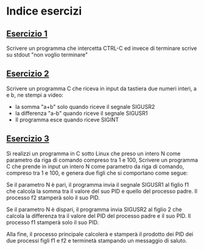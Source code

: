 # Indice esercizi

## [Esercizio 1](es1.c)
Scrivere un programma che intercetta CTRL-C ed invece di terminare scrive su stdout "non voglio terminare"

## [Esercizio 2](es2.c)
Scrivere un programma C che riceva in input da tastiera due numeri interi, a e b, ne stempi a video:
- la somma "a+b" solo quando riceve il segnale SIGUSR2
- la differenza "a-b" quando riceve il segnale SIGUSR1
- Il programma esce quando riceve SIGINT

## [Esercizio 3](es3.c)
Si realizzi un programma in C sotto Linux che preso un intero N come parametro da 
riga di comando compreso tra 1 e 100, 
Scrivere un programma C che prende in input un intero N come parametro da riga di comando, compreso
tra 1 e 100, e genera due figli che si comportano come segue:

Se il parametro N è pari, il programma invia il segnale SIGUSR1 al figlio f1 
che calcola la somma tra il valore del suo PID e quello del processo padre. 
Il processo f2 stamperà solo il suo PID.

Se il parametro N è dispari, il programma invia SIGUSR2 al figlio 2 che calcola 
la differenza tra il valore del PID del processo padre e il suo PID. 
Il processo f1 stamperà solo il suo PID.

Alla fine, il processo principale calcolerà e stamperà il prodotto dei PID dei due processi figli f1 e f2 e terminetà stampando un messaggio di saluto.

